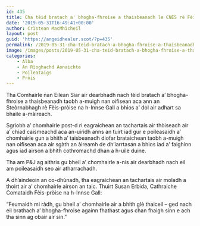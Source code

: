 ```yaml
---
id: 435
title: Cha tèid bratach a' bhogha-fhroise a thaisbeanadh le CNES rè Fèis-pròise na h-Innse Gall
date: '2019-05-31T16:49:41+00:00'
author: Crìstean MacMhìcheil
layout: post
guid: 'https://angeidhealur.scot/?p=435'
permalink: /2019-05-31-cha-teid-bratach-a-bhogha-fhroise-a-thaisbeanadh-le-cnes-re-feis-proise-na-h-innse-gall/
image: /images/posts/2019-05-31-cha-teid-bratach-a-bhogha-fhroise-a-thaisbeanadh-le-cnes-re-feis-proise-na-h-innse-gall.webp
categories:
    - Alba
    - An Rìoghachd Aonaichte
    - Poileataigs
    - Pròis
---
```


Tha Comhairle nan Eilean Siar air dearbhadh nach tèid bratach a’ bhogha-fhroise a thaisbeanadh taobh a-muigh nan oifisean aca ann an Steòrnabhagh rè Fèis-pròise na h-Innse Gall a bhios a’ dol air adhart sa bhaile a-màireach.

Sgrìobh a’ chomhairle post-d ri eagraichean an tachartais air thòiseach air a’ chiad caismeachd aca an-uiridh anns an tuirt iad gur e poileasaidh a’ chomhairle gun a bhith a’ taisbeanadh diofar brataichean taobh a-muigh nan oifisean aca air sgàth an àireamh de dh’iarrtasan a bhios iad a’ faighinn agus iad airson a bhith cothromachd dhan a h-uile duine.

Tha am P&amp;J ag aithris gu bheil a’ chomhairle a-nis air dearbhadh nach eil am poileasaidh seo air atharrachadh.

A dh’aindeoin an co-dhùnadh, tha eagraichean an tachartais air moladh a thoirt air a’ chomhairle airson an taic. Thuirt Susan Erbida, Cathraiche Comataidh Fèis-pròise na h-Innse Gall:

“Feumaidh mi ràdh, gu bheil a’ chomhairle air a bhith glè thaiceil – ged nach eil brathach a’ bhogha-fhroise againn fhathast agus chan fhaigh sinn e ach tha sinn ag obair air sin.”
